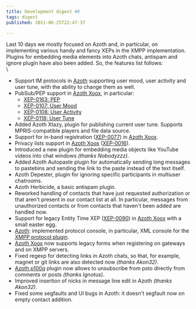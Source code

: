 ```yaml
---
title: Development digest #6
tags: digest
published: 2011-06-25T22:47:37

---
```


Last 10 days we mostly focused on Azoth and, in particular, on
implementing various handy and fancy XEPs in the XMPP implementation.
Plugins for embedding media elements into Azoth chats, antispam and
ignore plugin have also been added. So, the features list follows:\
\

-   Support IM protocols in [Azoth](/plugins-azoth) supporting user
    mood, user activity and user tune, with the ability to change them
    as well.
-   PubSub/PEP support in [Azoth Xoox](/plugins-azoth-xoox), in
    particular:
    -   [XEP-0163: PEP](http://xmpp.org/extensions/xep-0163.html)
    -   [XEP-0107: User Mood](http://xmpp.org/extensions/xep-0107.html)
    -   [XEP-0108: User
        Activity](http://xmpp.org/extensions/xep-0108.html)
    -   [XEP-0118: User Tune](http://xmpp.org/extensions/xep-0118.html)
-   Added Azoth Xtazy, plugin for publishing current user tune. Supports
    MPRIS-compatible players and file data source.
-   Support for in-band registration
    ([XEP-0077](http://xmpp.org/extensions/xep-0077.html)) in [Azoth
    Xoox](/plugins-azoth-xoox).
-   Privacy lists support in [Azoth Xoox](/plugins-azoth-xoox)
    ([XEP-0016](http://xmpp.org/extensions/xep-0016.html)).
-   Introduced a new plugin for embedding media objects like YouTube
    videos into chat windows *(thanks Nobodyzzz)*.
-   Added Azoth Autopaste plugin for automatically sending long messages
    to pastebins and sending the link to the paste instead of the
    text itself.
-   Azoth Depester, plugin for ignoring specific participants in
    multiuser chatrooms.
-   Azoth Herbicide, a basic antispam plugin.
-   Reworked handling of contacts that have just requested authorization
    or that aren't present in our contact list at all. In particular,
    messages from unauthorized contacts or from contacts that haven't
    been added are handled now.
-   Support for legacy Entity Time XEP
    ([XEP-0090](http://xmpp.org/extensions/xep-0090.html)) in [Azoth
    Xoox](/plugins-azoth-xoox) with a small easter egg.
-   [Azoth](/plugins-azoth): implemented protocol console, in
    particular, XML console for the [XMPP protocol
    plugin](/plugins-azoth-xoox).
-   [Azoth Xoox](/plugins-azoth-xoox) now supports legacy forms when
    registering on gateways and on XMPP servers.
-   Fixed regexp for detecting links in Azoth chats, so that, for
    example, magnet or git links are also detected now
    *(thanks Akon32)*.
-   [Azoth p100q](/plugins-azoth-p100q) plugin now allows to unsubscribe
    from psto directly from comments or posts *(thanks Ignotus)*.
-   Improved insertion of nicks in message line edit in Azoth
    *(thanks Akon32)*.
-   Fixed some segfaults and UI bugs in Azoth: it doesn't segfault now
    on empty contact addition.